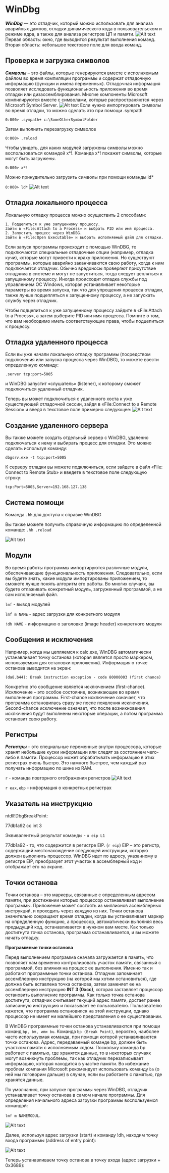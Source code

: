 # **WinDbg**
***WinDbg*** — это отладчик, который можно использовать для анализа аварийных дампов, отладки динамического кода в пользовательском и режиме ядра, а также для анализа регистров ЦП и памяти.
![Alt text](IMAGES/Screenshot_1.png)
Первая область: окно, где выводится результат выполнения команд.
Вторая область: небольшое текстовое поле для ввода команд.

## **Проверка и загрузка символов**

***Символы*** – это файлы, которые генерируются вместе с исполняемым файлом во время компиляции программы и содержат отладочную информацию (функции и имена переменных). Отладочная информация позволяет исследовать функциональность приложения во время отладки или дизассемблирования. Многие компоненты Microsoft компилируются вместе с символами, которые распространяются через Microsoft Symbol Server.
![Alt text](IMAGES/image.png)
Если нужно импортировать символы во время отладки, то можно сделать это при помощи .sympath 

`0:000> .sympath+ c:\SomeOtherSymbolFolder`

Затем выполнить перезагрузку символов

`0:000> .reload`

Чтобы увидеть, для каких модулей загружены символы можно воспользоваться командой x*!. Команда x*! покажет символы, которые могут быть загружены.

`0:000> x*!`

Можно принудительно загрузить символы при помощи команды ld*

`0:000> ld*`
![Alt text](IMAGES/image-3.png)

## **Отладка локального процесса**
Локальную отладку процесса можно осуществить 2 способами:

    1. Подцепиться к уже запущенному процессу.
    Зайти в «File:Attach to a Process» и выбрать PID или имя процесса.
    2. Запустить процесс через WinDBG.
    Зайти в «File:Open Executable» и выбрать исполняемый файл для отладки.

Если запуск программы происходит с помощью WinDBG, то подключаются специальные отладочные опции (например, отладка кучи), которые могут привести к краху приложения. Но существуют программы, которые аварийно заканчиваются свою работу, когда к ним подключается отладчик. Обычно вредоносы проверяют присутствие отладчика в системе и могут не запуститься, тогда следует цепляться к запущенному процессу. Иногда происходит отладка службы под управлением ОС Windows, которая устанавливает некоторые параметры во время запуска, так что для упрощения процесса отладки, также лучше подцепляться к запущенному процессу, а не запускать службу через отладчик.

Чтобы подцепиться к уже запущенному процессу зайдите в «File:Attach to a Process», а затем выберите PID или имя процесса. Помните о том, что вам необходимо иметь соответствующие права, чтобы подцепиться к процессу.

## **Отладка удаленного процесса**

Если вы уже начали локальную отладку программы (посредством подключения или запуска процесса через WinDBG), то можете ввести определенную команду:

`.server tcp:port=5005`

и WinDBG запустит «слушатель» (listener), к которому сможет подключиться удаленный отладчик.

Теперь вы может подключиться с удаленного хоста к уже существующей отладочной сессии, зайдя в «File:Connect to a Remote Session» и введя в текстовое поле примерно следующее:
![Alt text](IMAGES/image-1.png)

## **Создание удаленного сервера**

Вы также можете создать отдельный сервер с WinDBG, удаленно подключаться к нему и выбирать процесс для отладки. Это можно сделать используя команду:

`dbgsrv.exe -t tcp:port=5005`

К серверу отладки вы можете подключиться, если зайдете в файл «File: Connect to Remote Stub» и введете в текстовое поле следующую строку: 

`tcp:Port=5005,Server=192.168.127.138`

## **Система помощи**
Команда `.hh` для доступа к справке WinDBG

Вы также можете получить справочную информацию по определенной команде: `.hh .reload`

![Alt text](IMAGES/image5.png)

## **Модули**

Во время работы программы импортируются различные модули, обеспечивающие функциональность приложения. Следовательно, если вы будете знать, какие модули импортированы приложением, то сможете лучше понять алгоритм его работы. Во многих случаях, вы будете отлаживать конкретный модуль, загруженный программой, а не сам исполняемый файл.

`lmf` - вывод модулей

`lmf m NAME` - адрес загрузки для конкретного модуля

`!dh NAME` - информацию о заголовке (image header) конкретного модуля

## **Сообщения и исключения**
Например, когда мы цепляемся к calc.exe, WinDBG автоматически устанавливает точку останова (которая является просто маркером, используемым для остановки приложения). Информация о точке останова выводится на экран:

`(da8.b44): Break instruction exception - code 80000003 (first chance)`

Конкретно это сообщение является исключением (first-chance). Исключение – это особое состояние, возникающее во время выполнения программы. First-chance исключение означает, что программа остановилась сразу же после появления исключения. Second-chance исключение означает, что после возникновения исключения будут выполнены некоторые операции, а потом программа остановит свою работу.

## **Регистры**
***Регистры*** – это специальные переменные внутри процессора, которые хранят небольшие куски информации или следят за состоянием чего-либо в памяти. Процессор может обрабатывать информацию в этих регистрах очень быстро. Это намного быстрее, чем каждый раз получать информацию по шине из RAM.

`r` - команда повторного отображения регистров
![Alt text](IMAGES/image4.png)

`r eax,ebp` - информация о конкретных регистрах

## **Указатель на инструкцию**
ntdll!DbgBreakPoint:

77db1a92    cc  int     3

Эквивалентный результат команды - `u eip L1`

77db1a92 - то, что содержится в регистре EIP. (`r eip`)
EIP – это регистр, содержащий местонахождение следующей инструкции, которую должен выполнить процессор. WinDBG идет по адресу, указанному в регистре EIP, преобразует этот участок в ассемблерный код и отображает его на экране.

## **Точки останова**
Точки останова – это маркеры, связанные с определенным адресом памяти, при достижении которых процессор останавливает выполнение программы. Приложение может состоять из миллионов ассемблерных инструкций, и проходить через каждую из них. Точки останова значительно сокращают время отладки, когда вы устанавливает маркер на определенную функцию, а процессор, автоматически выполняя весь предыдущий код, останавливается в нужном вам месте. Как только достигнута точка останова, программа останавливается, и вы можете начать отладку.

**Программные точки останова**

Перед выполнением программа сначала загружается в память, что позволяет нам временно контролировать участок памяти, связанный с программой, без влияния на процесс ее выполнения. Именно так и работают программные точки останова. Отладчик запоминает ассемблерную инструкцию (на которой мы хотим остановиться), где должна быть вставлена точка останова, затем заменяет ее на ассемблерную инструкцию **INT 3 (0xcc)**, которая заставляет процессор остановить выполнение программы. Как только точка останова достигнута, отладчик считывает текущий адрес памяти, достает ранее записанную инструкцию и показывает ее пользователю. Пользователю кажется, что программа остановился на этой инструкции, однако процессор не имеет ни малейшего представления о ее существовании.

В WinDBG программные точки останова устанавливаются при помощи команд `bp, bm, или bu`. Команда `bp (Break Point)`, вероятно, наиболее часто используемая команда, при помощи которой устанавливаются точки останова. Адрес, передаваемый команде bp, должен быть участком памяти с исполняемым кодом. Поскольку команда bp работает с памятью, где хранятся данные, то в некоторых случаях могут возникнуть проблемы, так как отладчик перезаписывает информацию, которая находится в участке памяти. Во избежание проблем компания Microsoft рекомендует использовать команду `ba` (о ней мы поговорим дальше) в случае, если вы работаете с памятью, где хранятся данные.

По умолчанию, при запуске программы через WinDBG, отладчик устанавливает точку останова в самом начале программы. Для определения начального адреса загрузки программы воспользуемся командой:

 `lmf m NAMEMODUL`.

![Alt text](image.png)

Далее, используя адрес загрузки (start) и команду !dh, находим точку входа программы (address of entry point):

![Alt text](image-1.png)

Теперь устанавливаем точку останова в точку входа (адрес загрузки + 0x3689):